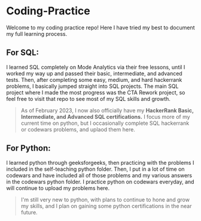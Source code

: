 # Coding-Practice
Welcome to my coding practice repo! Here I have tried my best to document my full learning process. 

## For SQL: 
I learned SQL completely on Mode Analytics via their free lessons, until I worked my way up and passed their basic, intermediate, and advanced tests.
Then, after completing some easy, medium, and hard hackerrank problems, I basically jumped straight into SQL projects. The main SQL project where I made the most
progress was the CTA Rework project, so feel free to visit that repo to see most of my SQL skills and growth. 

> As of February 2023, I now also officially have my **HackerRank Basic, Intermediate, and Advanced SQL certifications.** I focus more of my current time on python, but
> I occasionally complete SQL hackerrank or codewars problems, and uplaod them here. 

## For Python:
I learned python through geeksforgeeks, then practicing with the problems I included in the self-teaching python folder. Then, I put in a lot of time on codewars
and have included all of those problems and my various answers in the codewars python folder. I practice python on codewars everyday, and will continue to upload
my problems here. 

> I'm still very new to python, with plans to continue to hone and grow my skills, and I plan on gaining some python certifications in the near future.
